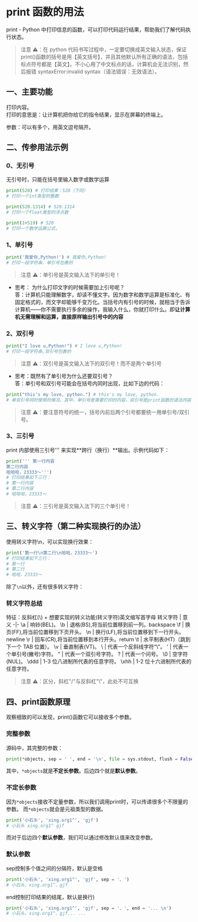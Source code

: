 # print 函数的用法

print - Python 中打印信息的函数，可以打印代码运行结果，帮助我们了解代码执行状态。

> 注意 ⚠️：在 python 代码书写过程中，一定要切换成英文输入状态，保证 print()函数的括号是用【英文括号】，并且其他默认所有正确的语法，包括标点符号都是【英文】。不小心用了中文标点的话，计算机会无法识别，然后报错 syntaxError:invalid syntax（语法错误：无效语法）。

## 一、主要功能

打印内容。  
打印的意思是：让计算机把你给它的指令结果，显示在屏幕的终端上。

参数：可以有多个，用英文逗号隔开。

## 二、传参用法示例

### 0、无引号

无引号时，只能在括号里输入数字或数学运算

```py
print(520) # 打印结果：520（下同）
# 打印一个int类型的整数

print(520.1314) # 520.1314
# 打印一个float类型的浮点数

print(1+519) # 520
# 打印一个数学运算公式，
```

### 1、单引号

```py
print('我爱你,Python!') # 我爱你,Python!
# 打印一段字符串，单引号包裹的
```

> 注意 ⚠️：单引号是英文输入法下的单引号！

- 思考： 为什么打印文字的时候需要加上引号呢？  
  答：计算机只能理解数字，却读不懂文字。因为数字和数学运算是标准化、有固定格式的，而文字却能够千变万化。当括号内有引号的时候，就相当于告诉计算机——你不需要执行多余的操作，我输入什么，你就打印什么。即**让计算机无需理解和运算，直接原样输出引号中的内容**

### 2、双引号

```py
print("I love u,Python!") # I love u,Python!
# 打印一段字符串,双引号包裹的
```

> 注意 ⚠️：双引号是英文输入法下的双引号！而不是两个单引号

- 思考：既然有了单引号为什么还要双引号？  
  答：单引号和双引号可能会在括号内同时出现，比如下边的代码：

```py
print("this's my love, python.") # this's my love, python.
# 单双引号同时使用的情况。其中，单引号是需要打印的内容，双引号是print函数的语法内容
```

> 注意 ⚠️：要注意符号的统一，括号内前后两个引号都要统一用单引号/双引号。

### 3、三引号

print 内部使用三引号''' 来实现**跨行（换行）**输出。示例代码如下：

```py
print(''' 第一行内容
第二行内容
哈哈哈，23333～''')
# 打印结果如下三行：
# 第一行内容
# 第二行内容
# 哈哈哈，23333～
```

> 注意 ⚠️：三引号是英文输入法下的三个单引号！

## 三、转义字符（第二种实现换行的办法）

使用转义字符\n，可以实现换行效果：

```py
print('第一行\n第二行\n哈哈，23333～')
# 打印结果如下三行：
# 第一行
# 第二行
# 哈哈，23333～
```

除了`\n`以外，还有很多转义字符：

### 转义字符总结

特征：反斜杠(\\) + 想要实现的转义功能(转义字符)英文缩写首字母
转义字符 | 意义
-|-
\a | 响铃(BEL)。
\b | 退格(BS),将当前位置移到前一列。backspace
\f | 换页(FF),将当前位置移到下页开头。
\n | 换行(LF),将当前位置移到下一行开头。newline
\r | 回车(CR),将当前位置移到本行开头。return
\t | 水平制表(HT)（跳到下一个 TAB 位置）。
\v | 垂直制表(VT)。
\\ | 代表一个反斜线字符“\”。
\' | 代表一个单引号(撇号)字符。
\" | 代表一个双引号字符。
\? | 代表一个问号。
\0 | 空字符(NUL)。
\ddd | 1-3 位八进制所代表的任意字符。
\xhh | 1-2 位十六进制所代表的任意字符。

> 注意 ⚠️：区分，斜杠"/"与反斜杠"\\"，此处不可互换

## 四、print函数原理
观察细致的可以发现，print()函数它可以接收多个参数。
### 完整参数
源码中，其完整的参数：
```py
print(*objects, sep = ' ', end = '\n', file = sys.stdout, flush = False)
```
其中，`*objects`就是**不定长参数**。后边四个就是**默认参数**。
### 不定长参数
因为`*objects`接收不定量参数，所以我们调用print时，可以传递很多个不限量的参数。
而`*objects`就会是元祖类型的数据。
```py
print('小石头', 'xing.org1^', 'gjf')
# 小石头 xing.org1^ gjf
```
而对于后边四个**默认参数**，我们可以通过修改默认值来改变参数。

### 默认参数
sep控制多个值之间的分隔符，默认是空格
```py
print('小石头', 'xing.org1^', 'gjf', sep = '、')
# 小石头、xing.org1^、gjf
```
end控制打印结果的结尾，默认是换行)
```py
print('小石头', 'xing.org1^', 'gjf', sep = '、', end = '... \n')
# 小石头、xing.org1^、gjf... ...
```

<Vssue title="Python print函数" />
